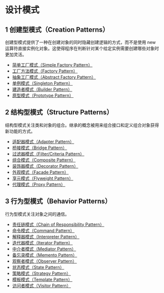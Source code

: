 # 设计模式

## 1 创建型模式（Creation Patterns）

创建型模式提供了一种在创建对象的同时隐藏创建逻辑的方式，而不是使用 new 运算符直接实例化对象。这使得程序在判断针对某个给定实例需要创建哪些对象时更加灵活。

- [简单工厂模式（Simple Factory Pattern）](./creation-simple-factory-pattern '简单工厂模式（Simple Factory Pattern）')
- [工厂方法模式（Factory Pattern）](./creation-factory-method-pattern '工厂方法模式（Factory Pattern）')
- [抽象工厂模式（Abstract Factory Pattern）](./creation-abstract-factory-pattern '抽象工厂模式（Abstract Factory Pattern）')
- [单例模式（Singleton Pattern）](./creation-singleton-pattern '单例模式（Singleton Pattern）')
- [建造者模式（Builder Pattern）](./creation-builder-pattern '建造者模式（Builder Pattern）')
- [原型模式（Prototype Pattern）](./creation-prototype-pattern '原型模式（Prototype Pattern）')

## 2 结构型模式（Structure Patterns）

结构型模式关注类和对象的组合。继承的概念被用来组合接口和定义组合对象获得新功能的方式。

- [适配器模式（Adapter Pattern）](./structure-adapter-pattern '适配器模式（Adapter Pattern）')
- [桥接模式（Bridge Pattern）](./structure-bridge-pattern '桥接模式（Bridge Pattern）')
- [过滤器模式（Filter/Criteria Pattern）](./structure-filter-pattern '过滤器模式（Filter/Criteria Pattern）')
- [组合模式（Composite Pattern）](./structure-composite-pattern '组合模式（Composite Pattern）')
- [装饰器模式（Decorator Pattern）](./structure-decorator-pattern '装饰器模式（Decorator Pattern）')
- [外观模式（Facade Pattern）](./structure-facade-pattern '外观模式（Facade Pattern）')
- [享元模式（Flyweight Pattern）](./structure-flyweight-pattern '享元模式（Flyweight Pattern）')
- [代理模式（Proxy Pattern）](./structure-proxy-pattern '代理模式（Proxy Pattern）')

## 3 行为型模式（Behavior Patterns）

行为型模式关注对象之间的通信。

- [责任链模式（Chain of Responsibility Pattern）](./behavior-responsibility-pattern '责任链模式（Chain of Responsibility Pattern）')
- [命令模式（Command Pattern）](./behavior-command-pattern '命令模式（Command Pattern）')
- [解释器模式（Interpreter Pattern）](./behavior-interpreter-pattern '解释器模式（Interpreter Pattern）')
- [迭代器模式（Iterator Pattern）](./behavior-iterator-pattern '迭代器模式（Iterator Pattern）')
- [中介者模式（Mediator Pattern）](./ '中介者模式（Mediator Pattern）')
- [备忘录模式（Memento Pattern）](./ '备忘录模式（Memento Pattern）')
- [观察者模式（Observer Pattern）](./behavior-observer-pattern '观察者模式（Observer Pattern）')
- [状态模式（State Pattern）](./ '状态模式（State Pattern）')
- [策略模式（Strategy Pattern）](./ '策略模式（Strategy Pattern）')
- [模板模式（Template Pattern）](./ '模板模式（Template Pattern）')
- [访问者模式（Visitor Pattern）](./ '访问者模式（Visitor Pattern）')
